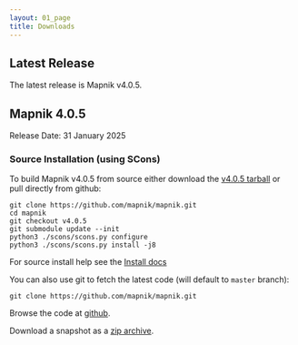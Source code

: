 ```yaml
---
layout: 01_page
title: Downloads
---
```


## Latest Release

The latest release is Mapnik v4.0.5.

## Mapnik 4.0.5

Release Date: 31 January 2025

### Source Installation (using SCons)

To build Mapnik v4.0.5 from source either download the [v4.0.5 tarball](https://github.com/mapnik/mapnik/releases/download/v4.0.5/mapnik-v4.0.5.tar.bz2) or pull directly from github:

    git clone https://github.com/mapnik/mapnik.git
    cd mapnik
    git checkout v4.0.5
    git submodule update --init
    python3 ./scons/scons.py configure
    python3 ./scons/scons.py install -j8

For source install help see the [Install docs](https://github.com/mapnik/mapnik/blob/v4.0.5/INSTALL.md)

You can also use git to fetch the latest code (will default to `master` branch):

    git clone https://github.com/mapnik/mapnik.git

Browse the code at [github](https://github.com/mapnik/mapnik).

Download a snapshot as a [zip archive](https://github.com/mapnik/mapnik/archive/master.zip).

